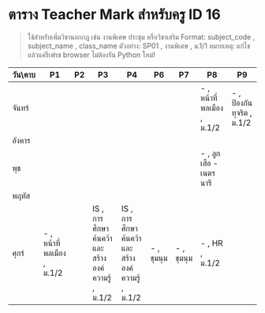 # ตาราง Teacher Mark สำหรับครู ID 16

> ใช้สำหรับเพิ่มวิชานอกกฎ เช่น งานพิเศษ ประชุม หรือวิชาเสริม
> Format: subject_code , subject_name , class_name
> ตัวอย่าง: SP01 , งานพิเศษ , ม.1/1
> หมายเหตุ: แก้ไขแล้วแค่รีเฟรช browser ไม่ต้องรัน Python ใหม่!


| วัน\คาบ | P1 | P2 | P3 | P4 | P6 | P7 | P8 | P9 |
| --- | --- | --- | --- | --- | --- | --- | --- | --- |
| จันทร์ |  |  |  |  |  |  | - , หน้าที่พลเมือง  , ม.1/2 | - , ป้องกันทุจริต , ม.1/2 |
| อังคาร |  |  |  |  |  |  |  |  |
| พุธ |  |  |  |  |  |  | - , ลูกเสือ - เนตรนารี |  |
| พฤหัส |  |  |  |  |  |  |  |  |
| ศุกร์ | - , หน้าที่พลเมือง , ม.1/2 |  | IS , การศึกษาค้นคว้าและสร้างองค์ความรู้ , ม.1/2 | IS , การศึกษาค้นคว้าและสร้างองค์ความรู้ , ม.1/2| - , ชุมนุม   | - , ชุมนุม   | - , HR , ม.1/2 |  |
